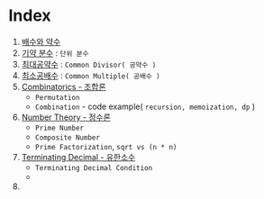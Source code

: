 # Index
1. [배수와 약수](1_Multiple_Divisor.md)
2. [기약 분수](2_IrreducibleFraction.md) : `단위 분수`
3. [최대공약수](3_GCD.md) : `Common Divisor( 공약수 )`
4. [최소공배수](4_LCM.md) : `Common Multiple( 공배수 )`
5. [Combinatorics - 조합론](5_Combinatorics.md)
   - `Permutation`
   - `Combination` - code example( `recursion, memoization, dp` )
6. [Number Theory - 정수론](6_Number_Theory.md)
   - `Prime Number`
   - `Composite Number`
   - `Prime Factorization`, `sqrt vs (n * n)`
7. [Terminating Decimal - 유한소수](7_Terminating_Decimal.md)
   - `Terminating Decimal Condition`
   - 
8. 
